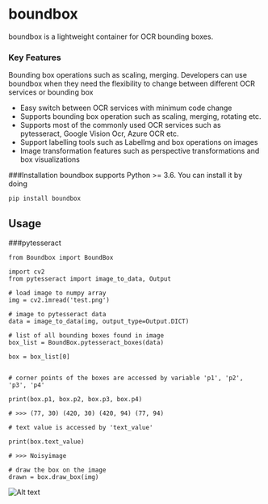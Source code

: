 # boundbox

boundbox is a lightweight container for OCR bounding boxes. 



### Key Features
Bounding box operations such as scaling, merging. Developers can use boundbox when they need the flexibility
to change between different OCR services or bounding box 
* Easy switch between OCR services with minimum code change
* Supports bounding box operation such as scaling, merging, rotating etc.
* Supports most of the commonly used OCR services such as 
  pytesseract, Google Vision Ocr, Azure OCR etc.
* Support labelling tools such as LabelImg and box operations on images  
* Image transformation features such as perspective transformations and box visualizations
  

###Installation
boundbox supports Python >= 3.6. You can install it by doing

    pip install boundbox


## Usage

###pytesseract

    from Boundbox import BoundBox

    import cv2
    from pytesseract import image_to_data, Output
    
    # load image to numpy array
    img = cv2.imread('test.png')
    
    # image to pytesseract data
    data = image_to_data(img, output_type=Output.DICT)
    
    # list of all bounding boxes found in image
    box_list = BoundBox.pytesseract_boxes(data)
    
    box = box_list[0]


    # corner points of the boxes are accessed by variable 'p1', 'p2', 'p3', 'p4'

    print(box.p1, box.p2, box.p3, box.p4)

    # >>> (77, 30) (420, 30) (420, 94) (77, 94)

    # text value is accessed by 'text_value' 

    print(box.text_value)

    # >>> Noisyimage
    
    # draw the box on the image
    drawn = box.draw_box(img)


![Alt text](documentation/images/test.png?raw=true)

